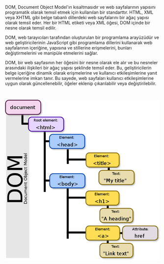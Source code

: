 DOM, Document Object Model'ın kısaltmasıdır ve web sayfalarının yapısını programatik olarak temsil etmek için kullanılan bir standarttır. HTML, XML veya XHTML gibi belge tabanlı dillerdeki web sayfalarını bir ağaç yapısı olarak temsil eder. Her bir HTML etiketi veya XML öğesi, DOM içinde bir nesne olarak temsil edilir.

DOM, web tarayıcıları tarafından oluşturulan bir programlama arayüzüdür ve web geliştiricilerinin JavaScript gibi programlama dillerini kullanarak web sayfalarının içeriğine, yapısına ve stillerine erişmelerini, bunları değiştirmelerini ve manipüle etmelerini sağlar.

DOM, bir web sayfasının her öğesini bir nesne olarak ele alır ve bu nesneler arasındaki ilişkileri bir ağaç yapısı şeklinde temsil eder. Bu, geliştiricilerin belge içeriğine dinamik olarak erişmelerine ve kullanıcı etkileşimlerine yanıt vermelerine imkan tanır. Bu sayede, web sayfaları kullanıcı etkileşimlerine uygun olarak güncellenebilir, öğeler eklenip çıkarılabilir veya değiştirilebilir.

<br>

![dom](img/dom.png)
